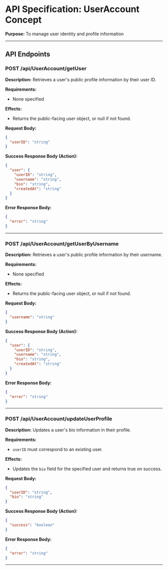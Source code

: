 # API Specification: UserAccount Concept

**Purpose:** To manage user identity and profile information

---

## API Endpoints

### POST /api/UserAccount/getUser

**Description:** Retrieves a user's public profile information by their user ID.

**Requirements:**
- None specified

**Effects:**
- Returns the public-facing user object, or null if not found.

**Request Body:**
```json
{
  "userID": "string"
}
```

**Success Response Body (Action):**
```json
{
  "user": {
    "userID": "string",
    "username": "string", 
    "bio": "string",
    "createdAt": "string"
  }
}
```

**Error Response Body:**
```json
{
  "error": "string"
}
```

---

### POST /api/UserAccount/getUserByUsername

**Description:** Retrieves a user's public profile information by their username.

**Requirements:**
- None specified

**Effects:**
- Returns the public-facing user object, or null if not found.

**Request Body:**
```json
{
  "username": "string"
}
```

**Success Response Body (Action):**
```json
{
  "user": {
    "userID": "string",
    "username": "string",
    "bio": "string", 
    "createdAt": "string"
  }
}
```

**Error Response Body:**
```json
{
  "error": "string"
}
```

---

### POST /api/UserAccount/updateUserProfile

**Description:** Updates a user's bio information in their profile.

**Requirements:**
- `userID` must correspond to an existing user.

**Effects:**
- Updates the `bio` field for the specified user and returns true on success.

**Request Body:**
```json
{
  "userID": "string",
  "bio": "string"
}
```

**Success Response Body (Action):**
```json
{
  "success": "boolean"
}
```

**Error Response Body:**
```json
{
  "error": "string"
}
```

---

